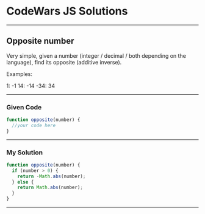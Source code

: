 # CodeWars JS Solutions

---

## Opposite number

Very simple, given a number (integer / decimal / both depending on the language), find its opposite (additive inverse).

Examples:

1: -1
14: -14
-34: 34

---

### Given Code


```js
function opposite(number) {
  //your code here
}
```

---

### My Solution 


```js
function opposite(number) {
  if (number > 0) {
    return -Math.abs(number);
  } else {
    return Math.abs(number);
  }
}
```


---


